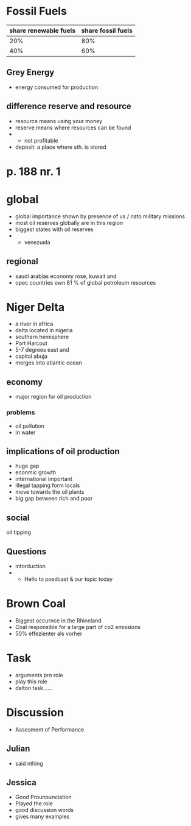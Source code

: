 # Fossil Fuels

| share renewable fuels | share fossil fuels |
| ----------- | ----------- |
| 20% | 80% | 
| 40% | 60% |

## Grey Energy
- energy consumed for production

## difference reserve and resource
- resource means using your money
- reserve means where resources can be found 
- - not profitable 
- deposit: a place where sth. is stored

# p. 188 nr. 1
# global
- global importance shown by presence of us / nato military missions
- most oil reserves globally are in this region 
- biggest states with oil reserves 
- - venezuela 

## regional 
- saudi arabias economy rose, kuwait and 
- opec countries own 81 % of global petroleum resources

# Niger Delta
- a river in africa 
- delta located in nigeria
- southern hemisphere 
- Port Harcout 
- 5-7 degrees east and 
- capital abuja
- merges into atlantic ocean
## economy
- major region for oil production
### problems 
- oil pollution 
- in water 
## implications of oil production 
- huge gap 
- econmic growth 
- international important 
- illegal tapping form locals 
- move towards the oil plants
- big gap between rich and poor
## social
oil tipping

## Questions
- intorduction
- - Hello to posdcast & our topic today
# Brown Coal
- Biggest occurnce in the Rhineland
- Coal responsible for a large part of co2 emissions
- 50% effezienter als vorher 
# Task
- arguments pro role
- play this role
- dalton task......
# Discussion 
- Assesment of Performance 
## Julian
- said nthing
## Jessica
- Good Prounounciation
- Played the role 
- good discussion words
- gives many examples
